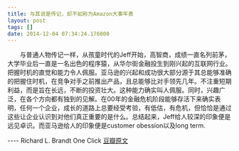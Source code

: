 ```yaml
---
title: 与其说是传记，却不如称为Amazon大事年表
layout: post
tags: []
date: 2014-12-04 07:34:24.176000
---
```

　　与普通人物传记一样，从孩童时代的Jeff开始，高智商，成绩一直名列前茅，大学毕业后一直是一名出色的程序猿，从华尔街金融投生到刚兴起的互联网行业。把握时机的直觉和能力令人佩服。亚马逊的兴起和成功很大部分源于其总能够准确的把握住时机，在竞争对手之前推出产品，且总能够比对手领先几年。不注重短期利益，而是旨在长远，不断的投资壮大。这种能力确实叫人佩服。同时，兴趣广泛，在各个方向都有独到的见解。在00年的金融危机阶段能够存活下来确实表明，任何一个企业，成长的道路上总要经受考验，有低估，有危机，但恰恰是通过这些让企业认识到对他们真正重要的是什么。总结起来，Jeff给人较深的印象便是远见卓识。而亚马逊给人的印象便是customer obession以及long term.

---- Richard L. Brandt One Click
[豆瓣原文](http://book.douban.com/review/6738962/)
